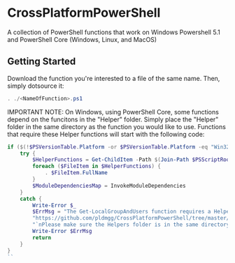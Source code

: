 # CrossPlatformPowerShell

A collection of PowerShell functions that work on Windows Powershell 5.1 and PowerShell Core (Windows, Linux, and MacOS)

## Getting Started

Download the function you're interested to a file of the same name. Then, simply dotsource it:

```powershell
. ./<NameOfFunction>.ps1
```

IMPORTANT NOTE: On Windows, using PowerShell Core, some functions depend on the funcitons in the "Helper" folder. Simply place the "Helper" folder in the same directory as the function you would like to use. Functions that require these Helper functions will start with the following code:

```powershell
if ($(!$PSVersionTable.Platform -or $PSVersionTable.Platform -eq "Win32NT") -and $PSVersionTable.PSEdition -eq "Core") {
    try {
        $HelperFunctions = Get-ChildItem -Path $(Join-Path $PSScriptRoot "Helpers") -File -ErrorAction Stop
        foreach ($FileItem in $HelperFunctions) {
            . $FileItem.FullName
        }
        $ModuleDependenciesMap = InvokeModuleDependencies
    }
    catch {
        Write-Error $_
        $ErrMsg = "The Get-LocalGroupAndUsers function requires a Helper functions folder containing all functions located here: " +
        "https://github.com/pldmgg/CrossPlatformPowerShell/tree/master/Helpers" +
        "`nPlease make sure the Helpers folder is in the same directory as the Get-LocalGroupAndUsers function. Halting!"
        Write-Error $ErrMsg
        return
    }
}
``
